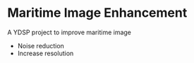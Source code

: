 # Maritime Image Enhancement

A YDSP project to improve maritime image
- Noise reduction
- Increase resolution
